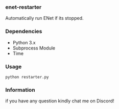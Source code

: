 ### enet-restarter
Automatically run ENet if its stopped.

### Dependencies
- Python 3.x
- Subprocess Module
- Time

### Usage

`
python restarter.py
`

### Information
if you have any question kindly chat me on Discord!

